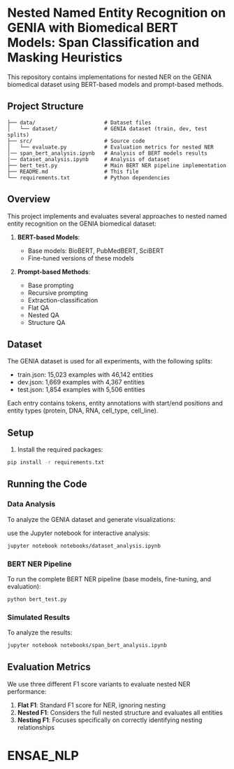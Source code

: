 # Nested Named Entity Recognition on GENIA with Biomedical BERT Models: Span Classification and Masking Heuristics

This repository contains implementations for nested NER on the GENIA biomedical dataset using BERT-based models and prompt-based methods.

## Project Structure

```
├── data/                      # Dataset files
│   └── dataset/               # GENIA dataset (train, dev, test splits)
├── src/                       # Source code
│   └── evaluate.py            # Evaluation metrics for nested NER              
│── span_bert_analysis.ipynb   # Analysis of BERT models results
|── dataset_analysis.ipynb     # Analysis of dataset
├── bert_test.py               # Main BERT NER pipeline implementation
├── README.md                  # This file
└── requirements.txt           # Python dependencies
```

## Overview

This project implements and evaluates several approaches to nested named entity recognition on the GENIA biomedical dataset:

1. **BERT-based Models**:
   - Base models: BioBERT, PubMedBERT, SciBERT
   - Fine-tuned versions of these models

2. **Prompt-based Methods**:
   - Base prompting
   - Recursive prompting
   - Extraction-classification
   - Flat QA
   - Nested QA
   - Structure QA

## Dataset

The GENIA dataset is used for all experiments, with the following splits:
- train.json: 15,023 examples with 46,142 entities
- dev.json: 1,669 examples with 4,367 entities
- test.json: 1,854 examples with 5,506 entities

Each entry contains tokens, entity annotations with start/end positions and entity types (protein, DNA, RNA, cell_type, cell_line).

## Setup

1. Install the required packages:
```bash
pip install -r requirements.txt
```

## Running the Code

### Data Analysis

To analyze the GENIA dataset and generate visualizations:



use the Jupyter notebook for interactive analysis:

```bash
jupyter notebook notebooks/dataset_analysis.ipynb
```

### BERT NER Pipeline

To run the complete BERT NER pipeline (base models, fine-tuning, and evaluation):

```bash
python bert_test.py
```

### Simulated Results


To analyze the results:

```bash
jupyter notebook notebooks/span_bert_analysis.ipynb
```

## Evaluation Metrics

We use three different F1 score variants to evaluate nested NER performance:

1. **Flat F1**: Standard F1 score for NER, ignoring nesting
2. **Nested F1**: Considers the full nested structure and evaluates all entities
3. **Nesting F1**: Focuses specifically on correctly identifying nesting relationships

# ENSAE_NLP
